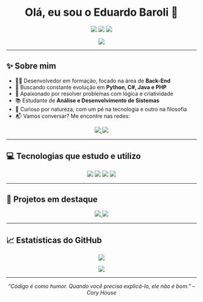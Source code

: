 <h1 align="center">Olá, eu sou o Eduardo Baroli 👋</h1>

<p align="center">
    <img src="https://img.shields.io/badge/Em%20foco-Aprendizado%20Contínuo-00FF00?style=flat-square" />
    <img src="https://img.shields.io/badge/Área-Back%20End-32CD32?style=flat-square" />
    <img src="https://img.shields.io/badge/Status-Dev%20em%20Progresso-006400?style=flat-square" />
</p>

<p align="center">
    <img src="https://komarev.com/ghpvc/?username=Baroli03&label=Visualiza%C3%A7%C3%B5es%20do%20perfil&color=00FF00&style=flat-square" />
</p>

---

## ✨ Sobre mim

- 👨‍💻 Desenvolvedor em formação, focado na área de **Back-End**
- 🚀 Buscando constante evolução em **Python, C#, Java e PHP**
- 🧩 Apaixonado por resolver problemas com lógica e criatividade
- 📚 Estudante de **Análise e Desenvolvimento de Sistemas**
- 🧠 Curioso por natureza, com um pé na tecnologia e outro na filosofia
- 📬 Vamos conversar? Me encontre nas redes:

<p align="center">
    <a href="https://www.instagram.com/baroli03">
        <img src="https://img.shields.io/badge/Instagram-8a3ab9?style=for-the-badge&logo=instagram&logoColor=white" />
    </a>
    <a href="https://linkedin.com/in/eduardo-baroli-229b56316">
        <img src="https://img.shields.io/badge/LinkedIn-0077B5?style=for-the-badge&logo=linkedin&logoColor=white" />
    </a>
</p>

---

## 💻 Tecnologias que estudo e utilizo

<p align="center">
    <img src="https://img.shields.io/badge/Python-3670A0?style=for-the-badge&logo=python&logoColor=white"/>
    <img src="https://img.shields.io/badge/C%23-239120?style=for-the-badge&logo=c-sharp&logoColor=white"/>
    <img src="https://img.shields.io/badge/PHP-777BB4?style=for-the-badge&logo=php&logoColor=white"/>
    <img src="https://img.shields.io/badge/Java-ED8B00?style=for-the-badge&logo=java&logoColor=white"/>
</p>

---

## 🚧 Projetos em destaque

<p align="center">
    <a href="https://github.com/Baroli03/estudos-biblioteca-pandas">
        <img src="https://github-readme-stats.vercel.app/api/pin/?username=Baroli03&repo=estudos-biblioteca-pandas&theme=dark&title_color=00FF00&text_color=ffffff&bg_color=000000" />
    </a>
    <a href="https://github.com/Baroli03/estudos-biblioteca-NumPy">
        <img src="https://github-readme-stats.vercel.app/api/pin/?username=Baroli03&repo=estudos-biblioteca-NumPy&theme=dark&title_color=00FF00&text_color=ffffff&bg_color=000000" />
    </a>
</p>

---

## 📈 Estatísticas do GitHub

<p align="center">
    <img src="https://github-readme-stats.vercel.app/api?username=Baroli03&show_icons=true&theme=dark&title_color=00FF00&text_color=ffffff&bg_color=000000" />
</p>

<p align="center">
    <img src="https://github-readme-activity-graph.vercel.app/graph?username=Baroli03&theme=github-compact&color=00FF00&line=32CD32&bg_color=000000&area=true" />
</p>

---

<p align="center">
    <i>“Código é como humor. Quando você precisa explicá-lo, ele não é bom.” – Cory House</i>
</p>
